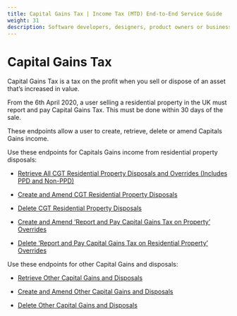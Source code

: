```yaml
---
title: Capital Gains Tax | Income Tax (MTD) End-to-End Service Guide
weight: 31
description: Software developers, designers, product owners or business analysts. Integrate your software with the Income Tax API for Making Tax Digital.
---
```


<!--- Section owner: MTD Programme --->

# Capital Gains Tax

Capital Gains Tax is a tax on the profit when you sell or dispose of an asset that’s increased in value.

From the 6th April 2020, a user selling a residential property in the UK must report and pay Capital Gains Tax. This must be done within 30 days of the sale.

These endpoints allow a user to create, retrieve, delete or amend Capitals Gains income.

Use these endpoints for Capitals Gains income from residential property disposals:

* [Retrieve All CGT Residential Property Disposals and Overrides (Includes PPD and Non-PPD)](https://developer.service.hmrc.gov.uk/api-documentation/docs/api/service/individuals-income-received-api/1.0/oas/page#tag/Capital-Gains-on-Residential-Property-Disposals/paths/~1individuals~1income-received~1disposals~1residential-property~1%7Bnino%7D~1%7BtaxYear%7D/get)

* [Create and Amend CGT Residential Property Disposals](https://developer.service.hmrc.gov.uk/api-documentation/docs/api/service/individuals-income-received-api/1.0/oas/page#tag/Capital-Gains-on-Residential-Property-Disposals/paths/~1individuals~1income-received~1disposals~1residential-property~1%7Bnino%7D~1%7BtaxYear%7D/put)

* [Delete CGT Residential Property Disposals](https://developer.service.hmrc.gov.uk/api-documentation/docs/api/service/individuals-income-received-api/1.0/oas/page#tag/Capital-Gains-on-Residential-Property-Disposals/paths/~1individuals~1income-received~1disposals~1residential-property~1%7Bnino%7D~1%7BtaxYear%7D/delete)

* [Create and Amend ‘Report and Pay Capital Gains Tax on Property’ Overrides](https://developer.service.hmrc.gov.uk/api-documentation/docs/api/service/individuals-income-received-api/1.0/oas/page#tag/Capital-Gains-on-Residential-Property-Disposals/paths/~1individuals~1income-received~1disposals~1residential-property~1%7Bnino%7D~1%7BtaxYear%7D~1ppd/put)

* [Delete ‘Report and Pay Capital Gains Tax on Residential Property’ Overrides](https://developer.service.hmrc.gov.uk/api-documentation/docs/api/service/individuals-income-received-api/1.0/oas/page#tag/Capital-Gains-on-Residential-Property-Disposals/paths/~1individuals~1income-received~1disposals~1residential-property~1%7Bnino%7D~1%7BtaxYear%7D~1ppd/delete)

Use these endpoints for other Capital Gains and disposals:

* [Retrieve Other Capital Gains and Disposals](https://developer.service.hmrc.gov.uk/api-documentation/docs/api/service/individuals-income-received-api/1.0/oas/page#tag/Other-Capital-Gains-and-Disposals/paths/~1individuals~1income-received~1disposals~1other-gains~1%7Bnino%7D~1%7BtaxYear%7D/get)

* [Create and Amend Other Capital Gains and Disposals](https://developer.service.hmrc.gov.uk/api-documentation/docs/api/service/individuals-income-received-api/1.0/oas/page#tag/Other-Capital-Gains-and-Disposals/paths/~1individuals~1income-received~1disposals~1other-gains~1%7Bnino%7D~1%7BtaxYear%7D/put)

* [Delete Other Capital Gains and Disposals](https://developer.service.hmrc.gov.uk/api-documentation/docs/api/service/individuals-income-received-api/1.0/oas/page#tag/Other-Capital-Gains-and-Disposals/paths/~1individuals~1income-received~1disposals~1other-gains~1%7Bnino%7D~1%7BtaxYear%7D/delete)
